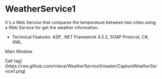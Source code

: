 # WeatherService1
It´s a Web Service that compares the temperature between two cities using a Web Service for get the weather information.

- Technical Features: ASP, .NET Framework 4.5.2, SOAP Protocol, C#, XML.


Main Window
<p>
![alt tag](https://raw.github.com/rnieva/WeatherService1/master/CaptureWeatherService1.png)

